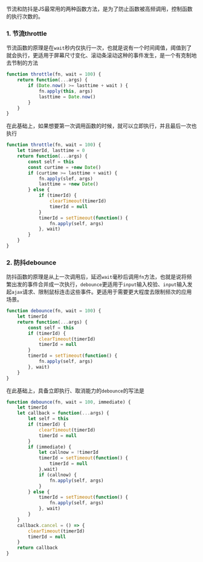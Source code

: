 <!-- ---
title: JS深入系列之实现节流与防抖
date: 2022-10-25
tags: JS深入系列
set: DeepJS
--- -->

节流和防抖是JS最常用的两种函数方法，是为了防止函数被高频调用，控制函数的执行次数的。

### 1. 节流throttle

节流函数的原理是在`wait`秒内仅执行一次，也就是说有一个时间阈值，阈值到了就会执行，更适用于屏幕尺寸变化、滚动条滚动这种的事件发生，是一个有克制地去节制的方法

```javascript
function throttle(fn, wait = 100) {
    return function(...args) {
        if (Date.now() >= lasttime + wait ) {
            fn.apply(this, args)
            lasttime = Date.now()
        }
    }
}
```
在此基础上，如果想要第一次调用函数的时候，就可以立即执行，并且最后一次也执行
```javascript
function throttle(fn, wait = 100) {
    let timerId, lasttime = 0
    return function(...args) {
        const self = this
        const curtime = +new Date()
        if (curtime >= lasttime + wait) {
            fn.apply(slef, args)
            lasttime = +new Date()
        } else {
            if (timerId) {
                clearTimeout(timerId)
                timerId = null
            }
            timerId = setTimeout(function() {
                fn.apply(self, args)
            }, wait)
        }
    }
}
```

### 2. 防抖debounce

防抖函数的原理是从上一次调用后，延迟`wait`毫秒后调用`fn`方法，也就是说将频繁出发的事件合并成一次执行，`debounce`更适用于`input`输入校验、`input`输入发起`ajax`请求、限制鼠标连击这些事件。更适用于需要更大程度去限制频次的应用场景。

```javascript
function debounce(fn, wait = 100) {
    let timerId
    return function(...args) {
        const self = this
        if (timerId) {
            clearTimeout(timerId)
            timerId = null
        }
        timerId = setTimeout(function() {
            fn.apply(self, args)
        }, wait)
    }
}
```

在此基础上，具备立即执行、取消能力的`debounce`的写法是
```javascript
function debounce(fn, wait = 100, immediate) {
    let timerId
    let callback = function(...args) {
        let self = this
        if (timerId) {
            clearTimeout(timerId)
            timerId = null
        }
        if (immediate) {
            let callnow = !timerId
            timerId = setTimeout(function() {
                timerId = null
            },wait)
            if (callnow) {
                fn.apply(self, args)
            }
        } else {
            timerId = setTimeout(function() {
                fn.apply(self, args)
            }, wait)
        }
    }
    callback.cancel = () => {
        clearTimeout(timerId)
        timerId = null
    }
    return callback
}
```